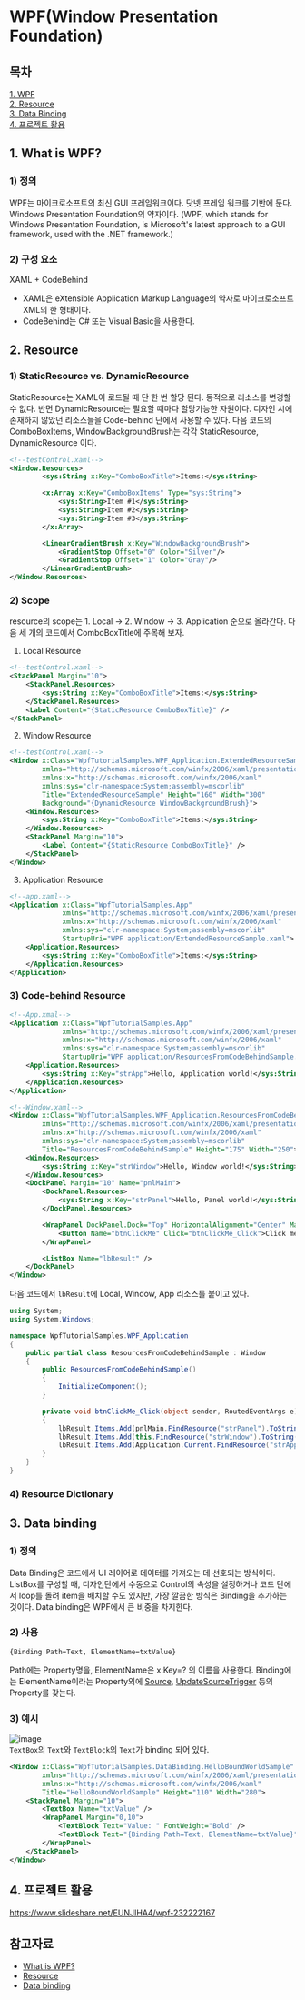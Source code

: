 # WPF(Window Presentation Foundation)

## 목차  
[1. WPF](#1.-What-is-WPF?)  
[2. Resource](#2.-Resource)  
[3. Data Binding](#3.-Data-binding)  
[4. 프로젝트 활용](#4.-프로젝트-활용)  


## 1. What is WPF?

### 1) 정의
WPF는 마이크로소프트의 최신 GUI 프레임워크이다. 닷넷 프레임 워크를 기반에 둔다. Windows Presentation Foundation의 약자이다. (WPF, which stands for Windows Presentation Foundation, is Microsoft's latest approach to a GUI framework, used with the .NET framework.)
### 2) 구성 요소
XAML + CodeBehind  
- XAML은 eXtensible Application Markup Language의 약자로 마이크로소프트 XML의 한 형태이다.
- CodeBehind는 C# 또는 Visual Basic을 사용한다.  


## 2. Resource
### 1) StaticResource vs. DynamicResource
StaticResource는 XAML이 로드될 때 단 한 번 할당 된다. 동적으로 리소스를 변경할 수 없다. 반면 DynamicResource는 필요할 때마다 할당가능한 자원이다. 디자인 시에 존재하지 않았던 리소스들을 Code-behind 단에서 사용할 수 있다. 다음 코드의 ComboBoxItems, WindowBackgroundBrush는 각각 StaticResource, DynamicResource 이다.  
```xml
<!--testControl.xaml-->
<Window.Resources>
        <sys:String x:Key="ComboBoxTitle">Items:</sys:String>

        <x:Array x:Key="ComboBoxItems" Type="sys:String">
            <sys:String>Item #1</sys:String>
            <sys:String>Item #2</sys:String>
            <sys:String>Item #3</sys:String>
        </x:Array>

        <LinearGradientBrush x:Key="WindowBackgroundBrush">
            <GradientStop Offset="0" Color="Silver"/>
            <GradientStop Offset="1" Color="Gray"/>
        </LinearGradientBrush>
</Window.Resources>
```
### 2) Scope
resource의 scope는 1. Local -> 2. Window -> 3. Application 순으로 올라간다. 다음 세 개의 코드에서 ComboBoxTitle에 주목해 보자.

1. Local Resource
```xml
<!--testControl.xaml-->
<StackPanel Margin="10">
    <StackPanel.Resources>
        <sys:String x:Key="ComboBoxTitle">Items:</sys:String>
    </StackPanel.Resources>
    <Label Content="{StaticResource ComboBoxTitle}" />
</StackPanel>
```
2. Window Resource
```xml
<!--testControl.xaml-->
<Window x:Class="WpfTutorialSamples.WPF_Application.ExtendedResourceSample"
        xmlns="http://schemas.microsoft.com/winfx/2006/xaml/presentation"
        xmlns:x="http://schemas.microsoft.com/winfx/2006/xaml"
        xmlns:sys="clr-namespace:System;assembly=mscorlib"
        Title="ExtendedResourceSample" Height="160" Width="300"
        Background="{DynamicResource WindowBackgroundBrush}">
    <Window.Resources>
        <sys:String x:Key="ComboBoxTitle">Items:</sys:String>
    </Window.Resources>
    <StackPanel Margin="10">
        <Label Content="{StaticResource ComboBoxTitle}" />
    </StackPanel>
</Window>
```
3. Application Resource
```xml
<!--app.xaml-->
<Application x:Class="WpfTutorialSamples.App"
             xmlns="http://schemas.microsoft.com/winfx/2006/xaml/presentation"
             xmlns:x="http://schemas.microsoft.com/winfx/2006/xaml"
             xmlns:sys="clr-namespace:System;assembly=mscorlib"
             StartupUri="WPF application/ExtendedResourceSample.xaml">
    <Application.Resources>
        <sys:String x:Key="ComboBoxTitle">Items:</sys:String>
    </Application.Resources>
</Application>
```
### 3) Code-behind Resource
```xml
<!--App.xmal-->
<Application x:Class="WpfTutorialSamples.App"
             xmlns="http://schemas.microsoft.com/winfx/2006/xaml/presentation"
             xmlns:x="http://schemas.microsoft.com/winfx/2006/xaml"
             xmlns:sys="clr-namespace:System;assembly=mscorlib"
             StartupUri="WPF application/ResourcesFromCodeBehindSample.xaml">
    <Application.Resources>
        <sys:String x:Key="strApp">Hello, Application world!</sys:String>
    </Application.Resources>
</Application>
```
```xml
<!--Window.xaml-->
<Window x:Class="WpfTutorialSamples.WPF_Application.ResourcesFromCodeBehindSample"
        xmlns="http://schemas.microsoft.com/winfx/2006/xaml/presentation"
        xmlns:x="http://schemas.microsoft.com/winfx/2006/xaml"
        xmlns:sys="clr-namespace:System;assembly=mscorlib"
        Title="ResourcesFromCodeBehindSample" Height="175" Width="250">
    <Window.Resources>
        <sys:String x:Key="strWindow">Hello, Window world!</sys:String>
    </Window.Resources>
    <DockPanel Margin="10" Name="pnlMain">
        <DockPanel.Resources>
            <sys:String x:Key="strPanel">Hello, Panel world!</sys:String>
        </DockPanel.Resources>

        <WrapPanel DockPanel.Dock="Top" HorizontalAlignment="Center" Margin="10">
            <Button Name="btnClickMe" Click="btnClickMe_Click">Click me!</Button>
        </WrapPanel>

        <ListBox Name="lbResult" />
    </DockPanel>
</Window>
```
다음 코드에서 `lbResult`에 Local, Window, App 리소스를 붙이고 있다.
```csharp
using System;
using System.Windows;

namespace WpfTutorialSamples.WPF_Application
{
	public partial class ResourcesFromCodeBehindSample : Window
	{
		public ResourcesFromCodeBehindSample()
		{
			InitializeComponent();
		}

		private void btnClickMe_Click(object sender, RoutedEventArgs e)
		{
			lbResult.Items.Add(pnlMain.FindResource("strPanel").ToString());
			lbResult.Items.Add(this.FindResource("strWindow").ToString());
			lbResult.Items.Add(Application.Current.FindResource("strApp").ToString());
		}
	}
}

```
### 4) Resource Dictionary


## 3. Data binding
### 1) 정의 
Data Binding은 코드에서 UI 레이어로 데이터를 가져오는 데 선호되는 방식이다. ListBox를 구성할 때, 디자인단에서 수동으로 Control의 속성을 설정하거나 코드 단에서 loop를 돌려 item을 배치할 수도 있지만, 가장 깔끔한 방식은 Binding을 추가하는 것이다. Data binding은 WPF에서 큰 비중을 차지한다. 

### 2) 사용
```
{Binding Path=Text, ElementName=txtValue}
```
Path에는 Property명을, ElementName은 x:Key=? 의 이름을 사용한다. Binding에는 ElementName이라는 Property외에 [Source](https://www.wpf-tutorial.com/ko/502/%EB%8D%B0%EC%9D%B4%ED%84%B0-%EB%B0%94%EC%9D%B8%EB%94%A9/data-binding-via-code-behind/), [UpdateSourceTrigger](https://www.wpf-tutorial.com/ko/37/%EB%8D%B0%EC%9D%B4%ED%84%B0-%EB%B0%94%EC%9D%B8%EB%94%A9/updatesourcetrigger-%EC%86%8D%EC%84%B1/) 등의 Property를 갖는다.

### 3) 예시
![image](https://user-images.githubusercontent.com/43839938/79631135-00fcd780-8192-11ea-926f-b5c6d493f6c9.png)  
`TextBox`의 `Text`와 `TextBlock`의 `Text`가 binding 되어 있다. 
```xml
<Window x:Class="WpfTutorialSamples.DataBinding.HelloBoundWorldSample"
        xmlns="http://schemas.microsoft.com/winfx/2006/xaml/presentation"
        xmlns:x="http://schemas.microsoft.com/winfx/2006/xaml"
        Title="HelloBoundWorldSample" Height="110" Width="280">
    <StackPanel Margin="10">
		<TextBox Name="txtValue" />
		<WrapPanel Margin="0,10">
			<TextBlock Text="Value: " FontWeight="Bold" />
			<TextBlock Text="{Binding Path=Text, ElementName=txtValue}" />
		</WrapPanel>
	</StackPanel>
</Window>
```
## 4. 프로젝트 활용
https://www.slideshare.net/EUNJIHA4/wpf-232222167
## 참고자료
* [What is WPF?](https://www.wpf-tutorial.com/about-wpf/what-is-wpf/)
* [Resource](https://www.wpf-tutorial.com/wpf-application/resources/)
* [Data binding](https://www.wpf-tutorial.com/data-binding/introduction/)
